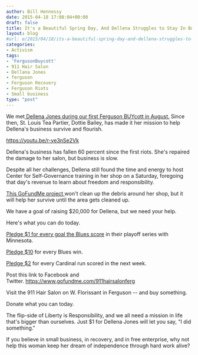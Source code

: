 ```yaml
---
author: Bill Hennessy
date: 2015-04-18 17:08:04+00:00
draft: false
title: It's a Beautiful Spring Day, And Dellena Struggles to Stay In Business
layout: blog
#url: e/2015/04/18/its-a-beautiful-spring-day-and-dellena-struggles-to-stay-in-business/
categories:
- Activism
tags:
- 'FergusonBuycott'
- 911 Hair Salon
- Dellana Jones
- ferguson
- Ferguson Recovery
- Ferguson Riots
- Small business
type: "post"
---
```


We met[ Dellena Jones during our first Ferguson BUYcott in August.](https://hennessysview.com/2014/08/21/why-st-louis-tea-party-went-to-ferguson-to-shop/) Since then, St. Louis Tea Partier, Dottie Bailey, has made it her mission to help Dellena's business survive and flourish.

https://youtu.be/r-ye3nSe2Vk

Dellena's business has fallen 60 percent since the first riots. She's repaired the damage to her salon, but business is slow.

Despite all her challenges, Dellena still found the time and energy to host Center for Self-Governance training in her shop on a Saturday, foregoing that day's revenue to learn about freedom and responsibility.

[This GoFundMe project ](https://www.gofundme.com/911hairsalonferg)won't clean up the debris around her shop, but it will help her survive until the area gets cleaned up.

We have a goal of raising $20,000 for Dellena, but we need your help.

Here's what you can do today.

[Pledge $1 for every goal the Blues score](https://www.gofundme.com/911hairsalonferg) in their playoff series with Minnesota.

[Pledge $10](https://www.gofundme.com/911hairsalonferg) for every Blues win.

[Pledge $2](https://www.gofundme.com/911hairsalonferg) for every Cardinal run scored in the next week.

Post this link to Facebook and Twitter. https://www.gofundme.com/911hairsalonferg

Visit the 911 Hair Salon on W. Florissant in Ferguson -- and buy something.

Donate what you can today.

The flip-side of Liberty is Responsibility, and we all need a mission in life that's bigger than ourselves. Just $1 for Dellena Jones will let you say, "I did something."

If you believe in small business, in recovery, and in free enterprise, why not help this woman keep her dream of independence through hard work alive?
